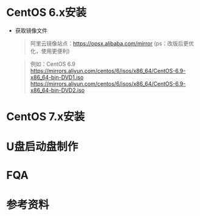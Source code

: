 # CentOS 6.x安装
- 获取镜像文件
  > 阿里云镜像站点：https://opsx.alibaba.com/mirror  (ps：改版后更优化，使用更便利)
  
  > 例如：CentOS 6.9
  > https://mirrors.aliyun.com/centos/6/isos/x86_64/CentOS-6.9-x86_64-bin-DVD1.iso
  > https://mirrors.aliyun.com/centos/6/isos/x86_64/CentOS-6.9-x86_64-bin-DVD2.iso
  
# CentOS 7.x安装
# U盘启动盘制作
# FQA
# 参考资料
